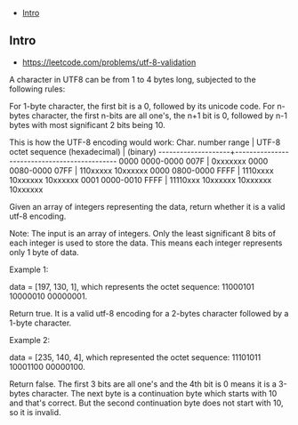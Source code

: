 - [Intro](#intro)

## Intro

- https://leetcode.com/problems/utf-8-validation

A character in UTF8 can be from 1 to 4 bytes long, subjected to the following rules:

For 1-byte character, the first bit is a 0, followed by its unicode code.
For n-bytes character, the first n-bits are all one's, the n+1 bit is 0, followed by n-1 bytes with most significant 2 bits being 10.

This is how the UTF-8 encoding would work:
   Char. number range  |        UTF-8 octet sequence
      (hexadecimal)    |              (binary)
   --------------------+---------------------------------------------
   0000 0000-0000 007F | 0xxxxxxx
   0000 0080-0000 07FF | 110xxxxx 10xxxxxx
   0000 0800-0000 FFFF | 1110xxxx 10xxxxxx 10xxxxxx
   0001 0000-0010 FFFF | 11110xxx 10xxxxxx 10xxxxxx 10xxxxxx


Given an array of integers representing the data, return whether it is a valid utf-8 encoding.


Note:
The input is an array of integers. Only the least significant 8 bits of each integer is used to store the data. This means each integer represents only 1 byte of data.


Example 1:

data = [197, 130, 1], which represents the octet sequence: 11000101 10000010 00000001.

Return true.
It is a valid utf-8 encoding for a 2-bytes character followed by a 1-byte character.


Example 2:

data = [235, 140, 4], which represented the octet sequence: 11101011 10001100 00000100.

Return false.
The first 3 bits are all one's and the 4th bit is 0 means it is a 3-bytes character.
The next byte is a continuation byte which starts with 10 and that's correct.
But the second continuation byte does not start with 10, so it is invalid.

